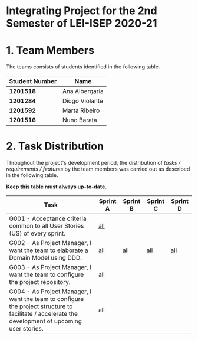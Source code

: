# Integrating Project for the 2nd Semester of LEI-ISEP 2020-21 

# 1. Team Members

The teams consists of students identified in the following table. 

| Student Number	 | Name           |
|-----------------|----------------|
| **1201518**     | Ana Albergaria |
| **1201284**     | Diogo Violante |
| **1201592**     | Marta Ribeiro  |
| **1201516**     | Nuno Barata    |



# 2. Task Distribution ###


Throughout the project's development period, the distribution of _tasks / requirements / features_ by the team members was carried out as described in the following table. 

**Keep this table must always up-to-date.**

| Task                                                                                                                                               | Sprint A                   | Sprint B              | Sprint C              | Sprint D              |
|----------------------------------------------------------------------------------------------------------------------------------------------------|----------------------------|-----------------------|-----------------------|-----------------------|
| G001 - Acceptance criteria common to all User Stories (US) of every sprint.                                                                        | [all](SprintA/Glossary.md) |                       |                       |                       |
| G002 - As Project Manager, I want the team to elaborate a Domain Model using DDD.                                                                  | [all](SprintA/UCD.md)      | [all](SprintB/UCD.md) | [all](SprintC/UCD.md) | [all](SprintD/UCD.md) |
| G003 - As Project Manager, I want the team to configure the project repository.                                                                    | all                        |                       |                       |                       |
| G004 - As Project Manager, I want the team to configure the project structure to facilitate / accelerate the development of upcoming user stories. | all                        |                       |                       |                       | 
